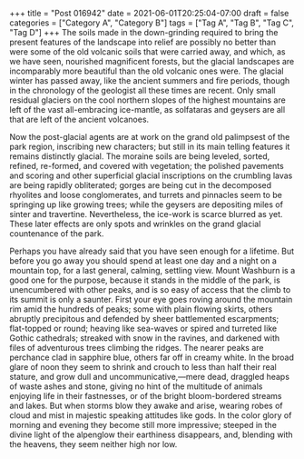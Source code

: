 +++
title = "Post 016942"
date = 2021-06-01T20:25:04-07:00
draft = false
categories = ["Category A", "Category B"]
tags = ["Tag A", "Tag B", "Tag C", "Tag D"]
+++
The soils made in the down-grinding required to bring the present features of the landscape into relief are possibly no better than were some of the old volcanic soils that were carried away, and which, as we have seen, nourished magnificent forests, but the glacial landscapes are incomparably more beautiful than the old volcanic ones were. The glacial winter has passed away, like the ancient summers and fire periods, though in the chronology of the geologist all these times are recent. Only small residual glaciers on the cool northern slopes of the highest mountains are left of the vast all-embracing ice-mantle, as solfataras and geysers are all that are left of the ancient volcanoes.

Now the post-glacial agents are at work on the grand old palimpsest of the park region, inscribing new characters; but still in its main telling features it remains distinctly glacial. The moraine soils are being leveled, sorted, refined, re-formed, and covered with vegetation; the polished pavements and scoring and other superficial glacial inscriptions on the crumbling lavas are being rapidly obliterated; gorges are being cut in the decomposed rhyolites and loose conglomerates, and turrets and pinnacles seem to be springing up like growing trees; while the geysers are depositing miles of sinter and travertine. Nevertheless, the ice-work is scarce blurred as yet. These later effects are only spots and wrinkles on the grand glacial countenance of the park.

Perhaps you have already said that you have seen enough for a lifetime. But before you go away you should spend at least one day and a night on a mountain top, for a last general, calming, settling view. Mount Washburn is a good one for the purpose, because it stands in the middle of the park, is unencumbered with other peaks, and is so easy of access that the climb to its summit is only a saunter. First your eye goes roving around the mountain rim amid the hundreds of peaks; some with plain flowing skirts, others abruptly precipitous and defended by sheer battlemented escarpments; flat-topped or round; heaving like sea-waves or spired and turreted like Gothic cathedrals; streaked with snow in the ravines, and darkened with files of adventurous trees climbing the ridges. The nearer peaks are perchance clad in sapphire blue, others far off in creamy white. In the broad glare of noon they seem to shrink and crouch to less than half their real stature, and grow dull and uncommunicative,—mere dead, draggled heaps of waste ashes and stone, giving no hint of the multitude of animals enjoying life in their fastnesses, or of the bright bloom-bordered streams and lakes. But when storms blow they awake and arise, wearing robes of cloud and mist in majestic speaking attitudes like gods. In the color glory of morning and evening they become still more impressive; steeped in the divine light of the alpenglow their earthiness disappears, and, blending with the heavens, they seem neither high nor low.
